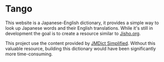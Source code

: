 # Tango

This website is a Japanese-English dictionary, it provides a simple way to look up Japanese words and their English translations.
While it's still in development the goal is to create a resource similar to [Jisho.org](https://jisho.org). 

This project use the content provided by [JMDict Simplified](https://github.com/scriptin/jmdict-simplified). Without this valuable resource, building this dictionary would have been significantly more time-consuming.
